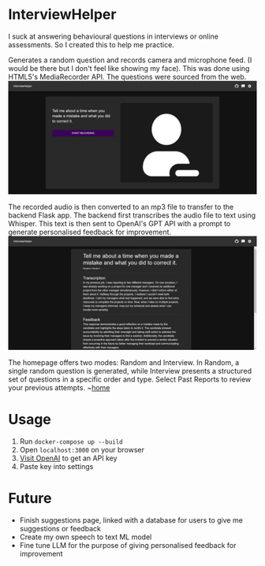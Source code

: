 # InterviewHelper
I suck at answering behavioural questions in interviews or online assessments. So I created this to help me practice.

Generates a random question and records camera and microphone feed. (I would be there but I don't feel like showing my face). This was done using HTML5's MediaRecorder API. The questions were sourced from the web.
![interview](demo/interview.png)

The recorded audio is then converted to an mp3 file to transfer to the backend Flask app. The backend first transcribes the audio file to text using Whisper. This text is then sent to OpenAI's GPT API with a prompt to generate personalised feedback for improvement.
![feedback](demo/feedback.png)

The homepage offers two modes: Random and Interview. In Random, a single random question is generated, while Interview presents a structured set of questions in a specific order and type. Select Past Reports to review your previous attempts.
~[home](demo/home.png)

# Usage
1. Run `docker-compose up --build`
2. Open `localhost:3000` on your browser
3. [Visit OpenAI](https://platform.openai.com/api-keys) to get an API key
4. Paste key into settings

# Future
- Finish suggestions page, linked with a database for users to give me suggestions or feedback
- Create my own speech to text ML model
- Fine tune LLM for the purpose of giving personalised feedback for improvement